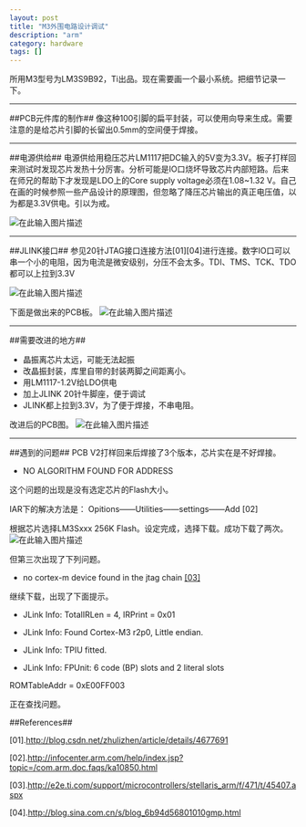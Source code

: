```yaml
---
layout: post
title: "M3外围电路设计调试"
description: "arm"
category: hardware
tags: []
---
```


所用M3型号为LM3S9B92，Ti出品。现在需要画一个最小系统。把细节记录一下。

--------------------------------------------------------
##PCB元件库的制作##
像这种100引脚的扁平封装，可以使用向导来生成。需要注意的是给芯片引脚的长留出0.5mm的空间便于焊接。

------------------------------------------------------
##电源供给##
电源供给用稳压芯片LM1117把DC输入的5V变为3.3V。板子打样回来测试时发现芯片发热十分厉害。分析可能是IO口烧坏导致芯片内部短路。后来在师兄的帮助下才发现是LDO上的Core supply voltage必须在1.08~1.32 V。自己在画的时候参照一些产品设计的原理图，但忽略了降压芯片输出的真正电压值，以为都是3.3V供电。引以为戒。

![在此输入图片描述][1]

-----------------------------------------------
##JLINK接口##
参见20针JTAG接口连接方法[01][04]进行连接。数字IO口可以串一个小的电阻，因为电流是微安级别，分压不会太多。TDI、TMS、TCK、TDO都可以上拉到3.3V

![在此输入图片描述][2]

下面是做出来的PCB板。
![在此输入图片描述][3]

-------------------------------------
##需要改进的地方##

 - 晶振离芯片太远，可能无法起振
 - 改晶振封装，库里自带的封装两脚之间距离小。
 - 用LM1117-1.2V给LDO供电
 - 加上JLINK 20针牛脚座，便于调试
 - JLINK都上拉到3.3V，为了便于焊接，不串电阻。
 
改进后的PCB图。
![在此输入图片描述][4]

----------------------------------------------
##遇到的问题##
PCB V2打样回来后焊接了3个版本，芯片实在是不好焊接。

 - NO ALGORITHM FOUND FOR ADDRESS

这个问题的出现是没有选定芯片的Flash大小。

IAR下的解决方法是：
Opitions——Utilities——settings——Add  [02]


根据芯片选择LM3Sxxx  256K Flash。设定完成，选择下载。成功下载了两次。
![在此输入图片描述][5]

但第三次出现了下列问题。

 - no cortex-m device found in the jtag chain [\[03\]][6]

继续下载，出现了下面提示。

 - JLink Info: TotalIRLen = 4, IRPrint = 0x01

 - JLink Info: Found Cortex-M3 r2p0, Little endian.

 - JLink Info: TPIU fitted.

 - JLink Info:   FPUnit: 6 code (BP) slots and 2 literal slots

ROMTableAddr = 0xE00FF003

正在查找问题。

##References##

[01].http://blog.csdn.net/zhulizhen/article/details/4677691

[02].http://infocenter.arm.com/help/index.jsp?topic=/com.arm.doc.faqs/ka10850.html

[03].http://e2e.ti.com/support/microcontrollers/stellaris_arm/f/471/t/45407.aspx

[04].http://blog.sina.com.cn/s/blog_6b94d56801010gmp.html

  [1]: http://static.oschina.net/uploads/space/2014/0520/145840_8z65_1420197.jpg
  [2]: http://static.oschina.net/uploads/space/2014/0520/150541_QRxm_1420197.jpg
  [3]: http://static.oschina.net/uploads/space/2014/0520/151304_A9O0_1420197.jpg
  [4]: http://static.oschina.net/uploads/space/2014/0521/140838_TbAv_1420197.jpg
  [5]: http://static.oschina.net/uploads/space/2014/0526/102841_clZ1_1420197.jpg
  [6]: http://e2e.ti.com/support/microcontrollers/stellaris_arm/f/471/t/45407.aspx

